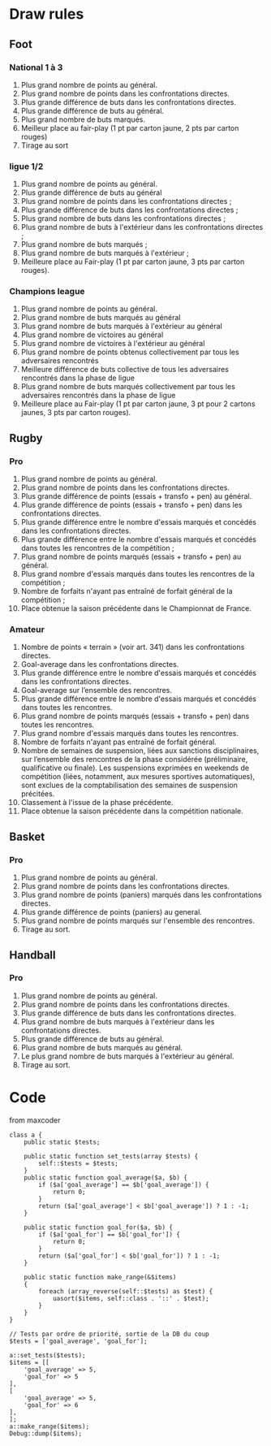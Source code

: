 # Draw rules
## Foot
### National 1 à 3
1. Plus grand nombre de points au général.
2. Plus grand nombre de points dans les confrontations directes.
3. Plus grande différence de buts dans les confrontations directes.
4. Plus grande différence de buts au général.
5. Plus grand nombre de buts marqués.
6. Meilleur place au fair-play (1 pt par carton jaune, 2 pts par carton rouges)
7. Tirage au sort

### ligue 1/2
1. Plus grand nombre de points au général.
2. Plus grande différence de buts au général
3. Plus grand nombre de points dans les confrontations directes ;
4. Plus grande différence de buts dans les confrontations directes ;
5. Plus grand nombre de buts dans les confrontations directes ;
6. Plus grand nombre de buts à l'extérieur dans les confrontations directes ;
7. Plus grand nombre de buts marqués ;
8. Plus grand nombre de buts marqués à l'extérieur ;
9. Meilleure place au Fair-play (1 pt par carton jaune, 3 pts par carton rouges).

### Champions league
1. Plus grand nombre de points au général.
2. Plus grand nombre de buts marqués au général
3. Plus grand nombre de buts marqués à l'extérieur au général
4. Plus grand nombre de victoires au général
5. Plus grand nombre de victoires à l'extérieur au général
6. Plus grand nombre de points obtenus collectivement par tous les adversaires rencontrés
7. Meilleure différence de buts collective de tous les adversaires rencontrés dans la phase de ligue
8. Plus grand nombre de buts marqués collectivement par tous les adversaires rencontrés dans la phase de ligue
9. Meilleure place au Fair-play (1 pt par carton jaune, 3 pt pour 2 cartons jaunes, 3 pts par carton rouges).

## Rugby
### Pro
1. Plus grand nombre de points au général.
2. Plus grand nombre de points dans les confrontations directes.
3. Plus grande différence de points (essais + transfo + pen) au général.
4. Plus grande différence de points (essais + transfo + pen) dans les confrontations directes.
5. Plus grande différence entre le nombre d'essais marqués et concédés dans les confrontations directes.
6. Plus grande différence entre le nombre d'essais marqués et concédés dans toutes les rencontres de la compétition ;
7. Plus grand nombre de points marqués (essais + transfo + pen) au général.
8. Plus grand nombre d'essais marqués dans toutes les rencontres de la compétition ;
9. Nombre de forfaits n'ayant pas entraîné de forfait général de la compétition ;
10. Place obtenue la saison précédente dans le Championnat de France.

### Amateur
1. Nombre de points « terrain » (voir art. 341) dans les confrontations directes.
2. Goal-average dans les confrontations directes.
3. Plus grande différence entre le nombre d'essais marqués et concédés dans les confrontations directes.
4. Goal-average sur l’ensemble des rencontres.
5. Plus grande différence entre le nombre d'essais marqués et concédés dans toutes les rencontres.
6. Plus grand nombre de points marqués (essais + transfo + pen) dans toutes les rencontres.
7. Plus grand nombre d'essais marqués dans toutes les rencontres.
8. Nombre de forfaits n'ayant pas entraîné de forfait général.
9. Nombre de semaines de suspension, liées aux sanctions disciplinaires, sur l’ensemble des
rencontres de la phase considérée (préliminaire, qualificative ou finale). Les suspensions
exprimées en weekends de compétition (liées, notamment, aux mesures sportives automatiques),
sont exclues de la comptabilisation des semaines de suspension précitées.
10. Classement à l'issue de la phase précédente.
11. Place obtenue la saison précédente dans la compétition nationale.

## Basket
### Pro
1. Plus grand nombre de points au général.
2. Plus grand nombre de points dans les confrontations directes.
3. Plus grand nombre de points (paniers) marqués  dans les confrontations directes.
4. Plus grande différence de points (paniers) au general.
5. Plus grand nombre de points marqués sur l'ensemble des rencontres.
6. Tirage au sort.

## Handball
### Pro
1. Plus grand nombre de points au général.
2. Plus grand nombre de points dans les confrontations directes.
3. Plus grande différence de buts dans les confrontations directes.
4. Plus grand nombre de buts marqués à l'extérieur dans les confrontations directes.
5. Plus grande différence de buts au général.
6. Plus grand nombre de buts marqués au général.
7. Le plus grand nombre de buts marqués à l'extérieur au général.
8. Tirage au sort.

# Code
from maxcoder
```
class a {
	public static $tests;

	public static function set_tests(array $tests) {
		self::$tests = $tests;
	}
	public static function goal_average($a, $b) {
		if ($a['goal_average'] == $b['goal_average']) {
			return 0;
		}
		return ($a['goal_average'] < $b['goal_average']) ? 1 : -1;
	}

	public static function goal_for($a, $b) {
		if ($a['goal_for'] == $b['goal_for']) {
			return 0;
		}
		return ($a['goal_for'] < $b['goal_for']) ? 1 : -1;
	}

	public static function make_range(&$items)
	{
		foreach (array_reverse(self::$tests) as $test) {
			uasort($items, self::class . '::' . $test);
		}
	}
}

// Tests par ordre de priorité, sortie de la DB du coup
$tests = ['goal_average', 'goal_for'];

a::set_tests($tests);
$items = [[
	'goal_average' => 5,
	'goal_for' => 5
],
[
	'goal_average' => 5,
	'goal_for' => 6
],
];
a::make_range($items);
Debug::dump($items);
```